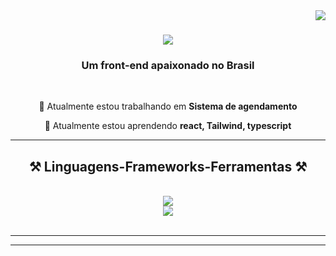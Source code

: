 <img align="right" src="https://visitor-badge.laobi.icu/badge?page_id=artur-debv.artur-debv" />

<h1 align="center">
    <img src="https://readme-typing-svg.herokuapp.com/?font=Righteous&size=35&center=true&vCenter=true&width=500&height=70&duration=4000&lines=Olá!+👋;+Eu+Sou+Artur+huber!;" />
</h1>

<h3 align="center">Um front-end apaixonado no Brasil</h3>

<br/>

<div align="center">
 
 🔭 Atualmente estou trabalhando em **Sistema de agendamento**
 
 🌱 Atualmente estou aprendendo **react, Tailwind, typescript**


 
 
 </div>
 


 <hr/>
 
<h2 align="center">⚒️ Linguagens-Frameworks-Ferramentas ⚒️</h2>
<br/>
<div align="center">
     <img src="https://skillicons.dev/icons?i=bootstrap,mysql,html,css,vscode,figma,git" />
     <br>
    <img src="https://skillicons.dev/icons?i=githubjavascript,typescript,express,firebase" /><br>
</div>

<br/>
<hr/>


 

<hr/>



